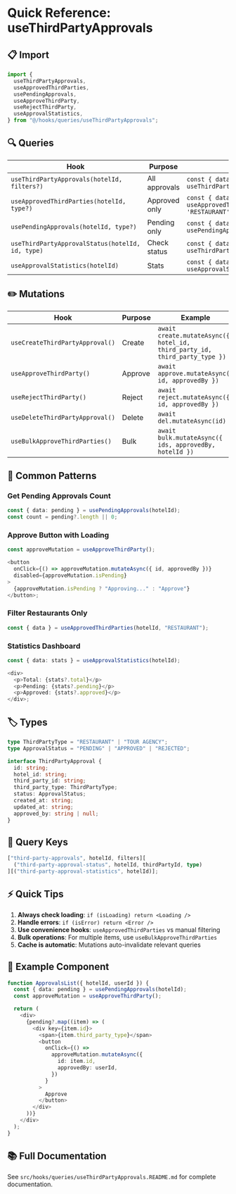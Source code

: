 # Quick Reference: useThirdPartyApprovals

## 📋 Import

```typescript
import {
  useThirdPartyApprovals,
  useApprovedThirdParties,
  usePendingApprovals,
  useApproveThirdParty,
  useRejectThirdParty,
  useApprovalStatistics,
} from "@/hooks/queries/useThirdPartyApprovals";
```

## 🔍 Queries

| Hook                                             | Purpose       | Example                                                           |
| ------------------------------------------------ | ------------- | ----------------------------------------------------------------- |
| `useThirdPartyApprovals(hotelId, filters?)`      | All approvals | `const { data } = useThirdPartyApprovals(hotelId)`                |
| `useApprovedThirdParties(hotelId, type?)`        | Approved only | `const { data } = useApprovedThirdParties(hotelId, 'RESTAURANT')` |
| `usePendingApprovals(hotelId, type?)`            | Pending only  | `const { data } = usePendingApprovals(hotelId)`                   |
| `useThirdPartyApprovalStatus(hotelId, id, type)` | Check status  | `const { data } = useThirdPartyApprovalStatus(...)`               |
| `useApprovalStatistics(hotelId)`                 | Stats         | `const { data: stats } = useApprovalStatistics(hotelId)`          |

## ✏️ Mutations

| Hook                            | Purpose | Example                                                                    |
| ------------------------------- | ------- | -------------------------------------------------------------------------- |
| `useCreateThirdPartyApproval()` | Create  | `await create.mutateAsync({ hotel_id, third_party_id, third_party_type })` |
| `useApproveThirdParty()`        | Approve | `await approve.mutateAsync({ id, approvedBy })`                            |
| `useRejectThirdParty()`         | Reject  | `await reject.mutateAsync({ id, approvedBy })`                             |
| `useDeleteThirdPartyApproval()` | Delete  | `await del.mutateAsync(id)`                                                |
| `useBulkApproveThirdParties()`  | Bulk    | `await bulk.mutateAsync({ ids, approvedBy, hotelId })`                     |

## 🎯 Common Patterns

### Get Pending Approvals Count

```typescript
const { data: pending } = usePendingApprovals(hotelId);
const count = pending?.length || 0;
```

### Approve Button with Loading

```typescript
const approveMutation = useApproveThirdParty();

<button
  onClick={() => approveMutation.mutateAsync({ id, approvedBy })}
  disabled={approveMutation.isPending}
>
  {approveMutation.isPending ? "Approving..." : "Approve"}
</button>;
```

### Filter Restaurants Only

```typescript
const { data } = useApprovedThirdParties(hotelId, "RESTAURANT");
```

### Statistics Dashboard

```typescript
const { data: stats } = useApprovalStatistics(hotelId);

<div>
  <p>Total: {stats?.total}</p>
  <p>Pending: {stats?.pending}</p>
  <p>Approved: {stats?.approved}</p>
</div>;
```

## 🏷️ Types

```typescript
type ThirdPartyType = "RESTAURANT" | "TOUR AGENCY";
type ApprovalStatus = "PENDING" | "APPROVED" | "REJECTED";

interface ThirdPartyApproval {
  id: string;
  hotel_id: string;
  third_party_id: string;
  third_party_type: ThirdPartyType;
  status: ApprovalStatus;
  created_at: string;
  updated_at: string;
  approved_by: string | null;
}
```

## 🔑 Query Keys

```typescript
["third-party-approvals", hotelId, filters][
  ("third-party-approval-status", hotelId, thirdPartyId, type)
][("third-party-approval-statistics", hotelId)];
```

## ⚡ Quick Tips

1. **Always check loading**: `if (isLoading) return <Loading />`
2. **Handle errors**: `if (isError) return <Error />`
3. **Use convenience hooks**: `useApprovedThirdParties` vs manual filtering
4. **Bulk operations**: For multiple items, use `useBulkApproveThirdParties`
5. **Cache is automatic**: Mutations auto-invalidate relevant queries

## 🎨 Example Component

```typescript
function ApprovalsList({ hotelId, userId }) {
  const { data: pending } = usePendingApprovals(hotelId);
  const approveMutation = useApproveThirdParty();

  return (
    <div>
      {pending?.map((item) => (
        <div key={item.id}>
          <span>{item.third_party_type}</span>
          <button
            onClick={() =>
              approveMutation.mutateAsync({
                id: item.id,
                approvedBy: userId,
              })
            }
          >
            Approve
          </button>
        </div>
      ))}
    </div>
  );
}
```

## 📚 Full Documentation

See `src/hooks/queries/useThirdPartyApprovals.README.md` for complete documentation.
